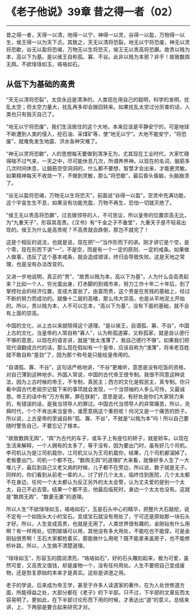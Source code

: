 # 《老子他说》39章 昔之得一者（02）

------

昔之得一者，天得一以清，地得一以宁，神得一以灵，谷得一以盈，万物得一以生，侯王得一以为天下贞。其致之，天无以清将恐裂，地无以宁将恐废，神无以灵将恐歇，谷无以盈将恐竭，万物无以生将恐灭，侯王无以贵高将恐蹶。故贵以贱为本，高以下为基。是以侯王自称孤、寡、不谷。此非以贱为本邪？非乎！故致数舆无舆。不欲琭琭如玉，珞珞如石。

## 从低下为基础的高贵

“天无以清将恐裂”，太空永远是清净的，人类现在用自己的聪明，科学的发明，扰乱太空；但太空力量大，扰乱再多却会拨回转来。如果扰乱太空过分厉害的话，人类也只有毁灭自己了。

“地无以宁将恐废”，我们生活居住的这个大地，本来应该是平静安宁的，可是地球不断遭到人类的侵入，挖石油、采煤矿等，使“地无以宁”。大地不能安宁，“将恐废”，就难免发生地震、洪水各种灾难了。

“神无以灵将恐歇”，人的思想每天要做到清净无为，尤其现在工业时代，大家忙碌得喘不过气来，一天之中，尽可能休息几次，所谓养养神。以现在的名词，脑筋多几次时间休息，让脑筋空空洞洞的，什么都不要想，智慧才会出来，才能更灵敏。如果精神每天不收敛一下，不做到灵敏，那么“将恐歇”，最后昏头昏脑，头脑崩溃了。

“谷无以盈将恐竭，万物无以生将恐灭”，前面说“谷得一以盈”，空灵中充满功能，这个宇宙生生不息，如果没有功能充盈，万物不再生，恐怕一切就灭绝了。

“侯王无以贵高将恐蹶”，过去做领导的人，不可思议，所以皇帝的位置崇高无比，为“九重天子”，形容其高贵。《汉书》有“千金之子不垂堂”，九重天子是不轻易出现的。侯王为什么是高贵呢？不高贵就会跌倒，那岂不就完了！

这是个相反的说法，也就是说，现在把“一”当作形而下的讲。刚才讲它是个空，是个零，现在形而下讲“一”，不是空，而是有一个一定的原则、一定的戒条。如果做人做事，违反了这个基本戒条，就会造成错误，终归会导致失败。这是天地之常理，也是没有办法改变的。

又进一步地说明，真正的“贵”，“故贵以贱为本，高以下为基”，人为什么会高贵起来？比如一个人，穷光蛋出身，打赤脚的到城市来，努力工作十年二十年后，到了掌控社会的经济位置，变成大富翁了。由富而贵，这个贵是在贫贱的基础上，经过不断的努力而成功的。就像十二层的高楼，那么伟大崇高，也是从平地泥土开始的。所以，贵以贱为本，人不可以忘本，“高以下为基”，没有下面的基础，就不会有上面的崇高。

中国的文化，从上古以来就晓得这个道理。“是以侯王，自谓孤、寡、不谷”，中国上古的文化，当皇帝的人常自称“寡人”，认为称孤道寡，又称孤家，就是自认德行不够的意思。以现在的语言讲，就是“我太浅薄了，我自己德行不够”。如果我们把现代语翻成古代的话，那么现在假如有一个皇帝，应该自称为“浅薄”，将来老百姓就不敢自称“差劲”了，因为那个称号是只能给皇帝用的。

“自谓孤、寡、不谷”，这句话严格地讲，“不谷”更难听，意思是没有吃饭的资格，对自己薄到这种地步。外国人常说，中国的古代帝王很专制。我很不同意这种说法，因为上古时候的帝王，不专制，真民主；西方的文化是假民主，真专制。你只看中国古代老祖宗记载下来的事项就会发现，一个当领袖的人多么可怜，又最诚恳。帝王的话中有“万方有罪，罪在朕躬”，意思是说，有好处是你们大家努力来的，有错误的话，是我当领导人的罪过。中国古代当领导人的非常痛苦，所以，尧舜时代，个个不肯出来当皇帝，谁愿意挑这个重担呢！何况又是一个痛苦的担子。所以说，上古皇帝的至诚自称“孤、寡、不谷”，不就是“以贱为本”吗！所以自己要随时警告自己，不要忘记了根本。

“故致数舆无舆”，“舆”为古代的车子，或车子上有座位的轿子，就是轿车。以现在生活来解释，一个人拥有的太多了，等于没有，因为要出门时，虽有好几个司机，李司机认为是江司机载你，江司机又认为王司机载你，结果，几个司机都溜掉了。老板要出门，司机一个都不在。“数舆无舆”的道理扩大来看，就像好多人生了一大堆儿子，最后到自己又老又病的时候，儿子都不在旁边，所以说，数子就是无子。同样的，你们看到从前老一辈的人，讨了好几个太太，临终住到医院，几个太太都不在身边，任何一个太太都认为反正另外的太太会管，认为丈夫爱的是别一个太太，自己不必去管。结果一个都不去，他最后临死时，身边一个太太也没有。这就是“数舆无舆”、“数妻无妻”的道理。

所以人生“不欲琭琭如玉，珞珞如石”，玉是石头中心的精华，把整片大石敲挖，说不定有一个如指头大小的宝石。变成宝石就没有用处了，宁可还是原始那一块石头才好。所以，人生变成高贵，也就是无用了。人类世界很有趣的，金刚钻有什么用啊？有一样用处，切割玻璃可以用，其他没有多大用处，不能吃也不能穿。可是金刚钻很贵啊！玉石大家都抢着买，那能做什么用呢？既不能拿来盖房子，也不能修桥补路，所以，人生搞不清楚道理。

“琭琭如玉”，形容玉的圆润漂亮，“珞珞如石”，好的石头雕刻起来，极为可爱，虽然可爱，又高贵又值钱，却是废物一个，没有任何用处。人生不要把自己变成废物，还是恢复原始的本来才是真实。这些是讲道之用。

老子的学说，后来成为帝王学，甚至于许多人读道家的著作，在为人处世修道方面，所能得益之处，大部分都在《老子》的下半部。只不过，下半部的文章反而太容易明了。更如此，在下半部讨论形而下用的时候，才表达出“道”的意义。总结来讲，上、下两部是要合起来研究才对。